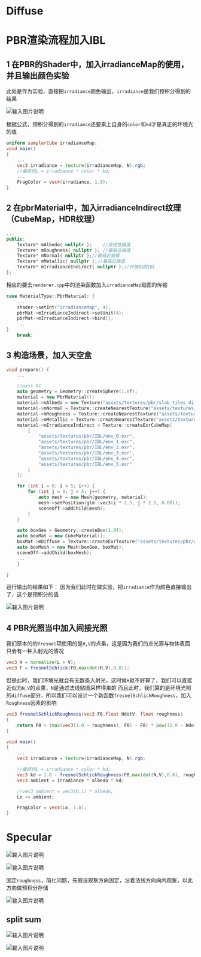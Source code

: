 # Diffuse
# PBR渲染流程加入IBL
## 1 在PBR的Shader中，加入irradianceMap的使用，并且输出颜色实验
此处是作为实验，直接把`irradiance`颜色输出，`irradiance`是我们预积分得到的结果

![输入图片说明](/imgs/2025-04-08/Y3xPs3ic2wj9KwtI.png)

根据公式，预积分得到的`irradiance`还要乘上自身的`color`和`kd`才是真正的环境光的值

```glsl
uniform samplerCube irradianceMap;
void main()
{
	...
	vec3 irradiance = texture(irradianceMap, N).rgb;
	//最终的L = irradiance * color * kd;
	...
	FragColor = vec4(irradiance, 1.0);
}
```
## 2 在pbrMaterial中，加入irradianceIndirect纹理（CubeMap，HDR纹理）
```cpp
...
public:
	Texture* mAlbedo{ nullptr };	//双线性插值
	Texture* mRoughness{ nullptr };	//最临近插值
	Texture* mNormal{ nullptr };//最临近插值
	Texture* mMetallic{ nullptr };//最临近插值
	Texture* mIrradianceIndirect{ nullptr };//环境贴图IBL
};
```
相应的要去`renderer.cpp`中的渲染函数加入`irradianceMap`贴图的传输
```cpp
case MaterialType::PbrMaterial: {
	...
	shader->setInt("irradianceMap", 4);
	pbrMat->mIrradianceIndirect->setUnit(4);
	pbrMat->mIrradianceIndirect->bind();
	...
}
	break;
```
## 3 构造场景，加入天空盒

```cpp
void prepare() {
	...

	//pass 01
	auto geometry = Geometry::createSphere(1.0f);
	material = new PbrMaterial();
	material->mAlbedo = new Texture("assets/textures/pbr/slab_tiles_diff_2k.jpg", 0, GL_SRGB_ALPHA);
	material->mNormal = Texture::createNearestTexture("assets/textures/pbr/slab_tiles_nor_gl_2k.jpg");
	material->mRoughness = Texture::createNearestTexture("assets/textures/pbr/slab_tiles_rough_2k.jpg");
	material->mMetallic = Texture::createNearestTexture("assets/textures/pbr/slab_tiles_arm_2k.jpg");
	material->mIrradianceIndirect = Texture::createExrCubeMap(
		{
			"assets/textures/pbr/IBL/env_0.exr",
			"assets/textures/pbr/IBL/env_1.exr",
			"assets/textures/pbr/IBL/env_2.exr",
			"assets/textures/pbr/IBL/env_3.exr",
			"assets/textures/pbr/IBL/env_4.exr",
			"assets/textures/pbr/IBL/env_5.exr"
		}
	);

	for (int i = 0; i < 5; i++) {
		for (int j = 0; j < 5; j++) {
			auto mesh = new Mesh(geometry, material);
			mesh->setPosition(glm::vec3(i * 2.5, j * 2.5, 0.0f));
			sceneOff->addChild(mesh);
		}
	}

	auto boxGeo = Geometry::createBox(1.0f);
	auto boxMat = new CubeMaterial();
	boxMat->mDiffuse = Texture::createExrTexture("assets/textures/pbr/warm_bar_4k.exr");
	auto boxMesh = new Mesh(boxGeo, boxMat);
	sceneOff->addChild(boxMesh);
	...
	}

}

```
运行输出的结果如下：
因为我们此时在做实验，把`irradiance`作为颜色直接输出了，这个是预积分的值

![输入图片说明](/imgs/2025-04-09/AHVZ12IzTgRTkOx7.png)

## 4 PBR光照当中加入间接光照
我们原本的的`fresnel`项使用的是`H,V`的点乘，这是因为我们的点光源与物体表面只会有一种入射光的情况
```glsl
vec3 H = normalize(L + V);
vec3 F = fresnelSchlick(F0,max(dot(H,V),0.0));
```
但是此时，我们环境光就会有无数条入射光，这时候`H`就不好算了，我们可以直接近似为`N,V`的点乘，`N`是通过法线贴图采样得来的
而且此时，我们算的是环境光照的`diffuse`部分，所以我们可以设计一个新函数`fresnelSchlickRoughness`，加入`Roughness`因素的影响
```glsl
vec3 fresnelSchlickRoughness(vec3 F0,float HdotV, float roughness)
{
    return F0 + (max(vec3(1.0 - roughness), F0) - F0) * pow((1.0 - HdotV), 5.0);
}   

void main()
{
	...
	vec3 irradiance = texture(irradianceMap, N).rgb;

	//最终的L = irradiance * color * kd;
	vec3 kd = 1.0 - fresnelSchlickRoughness(F0,max(dot(N,V),0.0), roughness);
	vec3 ambient = irradiance * albedo * kd;

	//vec3 ambient = vec3(0.1) * albedo;
	Lo += ambient;

	FragColor = vec4(Lo, 1.0);
}
```

# Specular

![输入图片说明](/imgs/2025-04-10/GMdJdnMEeV9D8UJA.png)

![输入图片说明](/imgs/2025-04-10/9x9bXLd1PDeVpCAB.png)

固定`roughness`，简化问题，先假设观察方向固定，沿着法线方向向内观察，以此方向做预积分存储

![输入图片说明](/imgs/2025-04-10/96yaAlwW6BOxhigk.png)

## split sum

![输入图片说明](/imgs/2025-04-19/KjaxNUq2Vhjyq56P.png)

![输入图片说明](/imgs/2025-04-19/u1LsCY5XuuhJmbLf.png)
<!--stackedit_data:
eyJoaXN0b3J5IjpbMTYwNDM0MTgyNywyMDA3NDkwNjkyLC02NT
M1OTQwMDUsMjUxNzE1ODQ2LDE4NzI2MjY2NTcsMTQzNTAwNDIw
MCwtMTUyMjAyOTMyNiwxOTE1MTY2ODYzLDc3NTc5NDI1NCwxNj
UxNTI0NzY2LDIwMDE4NDkyOTAsMTYxMTk4Nzk0N119
-->
